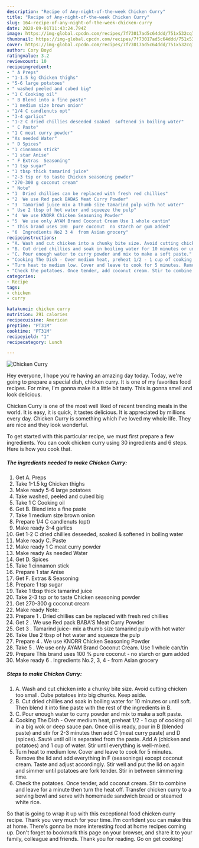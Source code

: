 ```yaml
---
description: "Recipe of Any-night-of-the-week Chicken Curry"
title: "Recipe of Any-night-of-the-week Chicken Curry"
slug: 164-recipe-of-any-night-of-the-week-chicken-curry
date: 2020-09-01T11:43:24.794Z
image: https://img-global.cpcdn.com/recipes/7f73017ad5c64ddd/751x532cq70/chicken-curry-recipe-main-photo.jpg
thumbnail: https://img-global.cpcdn.com/recipes/7f73017ad5c64ddd/751x532cq70/chicken-curry-recipe-main-photo.jpg
cover: https://img-global.cpcdn.com/recipes/7f73017ad5c64ddd/751x532cq70/chicken-curry-recipe-main-photo.jpg
author: Cory Boyd
ratingvalue: 3.2
reviewcount: 10
recipeingredient:
- " A Preps"
- "1-1.5 kg Chicken thighs"
- "5-6 large potatoes"
- " washed peeled and cubed big"
- "1 C Cooking oil"
- " B Blend into a fine paste"
- "1 medium size brown onion"
- "1/4 C candlenuts opt"
- "3-4 garlics"
- "1-2 C dried chillies deseeded soaked  softened in boiling water"
- " C Paste"
- "1 C meat curry powder"
- "As needed Water"
- " D Spices"
- "1 cinnamon stick"
- "1 star Anise"
- " F Extras  Seasoning"
- "1 tsp sugar"
- "1 tbsp thick tamarind juice"
- "2-3 tsp or to taste Chicken seasoning powder"
- "270-300 g coconut cream"
- " Note"
- "1  Dried chillies can be replaced with fresh red chillies"
- "2  We use Red pack BABAS Meat Curry Powder"
- "3  Tamarind juice mix a thumb size tamarind pulp with hot water"
- " Use 2 tbsp of hot water and squeeze the pulp"
- "4  We use KNORR Chicken Seasoning Powder"
- "5  We use only AYAM Brand Coconut Cream Use 1 whole cantin"
- " This brand uses 100  pure coconut  no starch or gum added"
- "6  Ingredients No2 3 4  from Asian grocery"
recipeinstructions:
- "A. Wash and cut chicken into a chunky bite size. Avoid cutting chicken too small. Cube potatoes into big chunks. Keep aside."
- "B. Cut dried chillies and soak in boiling water for 10 minutes or until soft. Then blend it into fine paste with the rest of the ingredients in B."
- "C. Pour enough water to curry powder and mix to make a soft paste."
- "Cooking The Dish - Over medium heat, preheat 1/2 - 1 cup of cooking oil in a big wok or deep sauce pan. Once oil is ready, pour in B (blended paste) and stir for 2-3 minutes then add C (meat curry paste) and D (spices). Sauté until oil is separated from the paste. Add A (chicken and potatoes) and 1 cup of water. Stir until everything is well-mixed."
- "Turn heat to medium low. Cover and leave to cook for 5 minutes. Remove the lid and add everything in F (seasonings) except coconut cream. Taste and adjust accordingly. Stir well and put the lid on again and simmer until potatoes are fork tender. Stir in between simmering time."
- "Check the potatoes. Once tender, add coconut cream. Stir to combine and leave for a minute then turn the heat off. Transfer chicken curry to a serving bowl and serve with homemade sandwich bread or steamed white rice."
categories:
- Recipe
tags:
- chicken
- curry

katakunci: chicken curry 
nutrition: 291 calories
recipecuisine: American
preptime: "PT31M"
cooktime: "PT31M"
recipeyield: "1"
recipecategory: Lunch

---
```



![Chicken Curry](https://img-global.cpcdn.com/recipes/7f73017ad5c64ddd/751x532cq70/chicken-curry-recipe-main-photo.jpg)

Hey everyone, I hope you're having an amazing day today. Today, we're going to prepare a special dish, chicken curry. It is one of my favorites food recipes. For mine, I'm gonna make it a little bit tasty. This is gonna smell and look delicious.

Chicken Curry is one of the most well liked of recent trending meals in the world. It is easy, it is quick, it tastes delicious. It is appreciated by millions every day. Chicken Curry is something which I've loved my whole life. They are nice and they look wonderful.




To get started with this particular recipe, we must first prepare a few ingredients. You can cook chicken curry using 30 ingredients and 6 steps. Here is how you cook that.

<!--inarticleads1-->

##### The ingredients needed to make Chicken Curry:

1. Get  A. Preps
1. Take 1-1.5 kg Chicken thighs
1. Make ready 5-6 large potatoes
1. Take  washed, peeled and cubed big
1. Take 1 C Cooking oil
1. Get  B. Blend into a fine paste
1. Take 1 medium size brown onion
1. Prepare 1/4 C candlenuts (opt)
1. Make ready 3-4 garlics
1. Get 1-2 C dried chillies deseeded, soaked &amp; softened in boiling water
1. Make ready  C. Paste
1. Make ready 1 C meat curry powder
1. Make ready As needed Water
1. Get  D. Spices
1. Take 1 cinnamon stick
1. Prepare 1 star Anise
1. Get  F. Extras &amp; Seasoning
1. Prepare 1 tsp sugar
1. Take 1 tbsp thick tamarind juice
1. Take 2-3 tsp or to taste Chicken seasoning powder
1. Get 270-300 g coconut cream
1. Make ready  Note:
1. Prepare 1 . Dried chillies can be replaced with fresh red chillies
1. Get 2 . We use Red pack BABA&#39;S Meat Curry Powder
1. Get 3 . Tamarind juice- mix a thumb size tamarind pulp with hot water
1. Take  Use 2 tbsp of hot water and squeeze the pulp
1. Prepare 4 . We use KNORR Chicken Seasoning Powder
1. Take 5 . We use only AYAM Brand Coconut Cream. Use 1 whole can/tin
1. Prepare  This brand uses 100 % pure coconut - no starch or gum added
1. Make ready 6 . Ingredients No.2, 3, 4 - from Asian grocery




<!--inarticleads2-->

##### Steps to make Chicken Curry:

1. A. Wash and cut chicken into a chunky bite size. Avoid cutting chicken too small. Cube potatoes into big chunks. Keep aside.
1. B. Cut dried chillies and soak in boiling water for 10 minutes or until soft. Then blend it into fine paste with the rest of the ingredients in B.
1. C. Pour enough water to curry powder and mix to make a soft paste.
1. Cooking The Dish - Over medium heat, preheat 1/2 - 1 cup of cooking oil in a big wok or deep sauce pan. Once oil is ready, pour in B (blended paste) and stir for 2-3 minutes then add C (meat curry paste) and D (spices). Sauté until oil is separated from the paste. Add A (chicken and potatoes) and 1 cup of water. Stir until everything is well-mixed.
1. Turn heat to medium low. Cover and leave to cook for 5 minutes. Remove the lid and add everything in F (seasonings) except coconut cream. Taste and adjust accordingly. Stir well and put the lid on again and simmer until potatoes are fork tender. Stir in between simmering time.
1. Check the potatoes. Once tender, add coconut cream. Stir to combine and leave for a minute then turn the heat off. Transfer chicken curry to a serving bowl and serve with homemade sandwich bread or steamed white rice.




So that is going to wrap it up with this exceptional food chicken curry recipe. Thank you very much for your time. I'm confident you can make this at home. There's gonna be more interesting food at home recipes coming up. Don't forget to bookmark this page on your browser, and share it to your family, colleague and friends. Thank you for reading. Go on get cooking!
